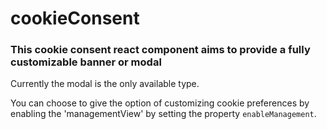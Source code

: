 # cookieConsent

### This cookie consent react component aims to provide a fully customizable banner or modal
Currently the modal is the only available type.

You can choose to give the option of customizing cookie preferences by enabling the 'managementView' by setting the property ```enableManagement```.
